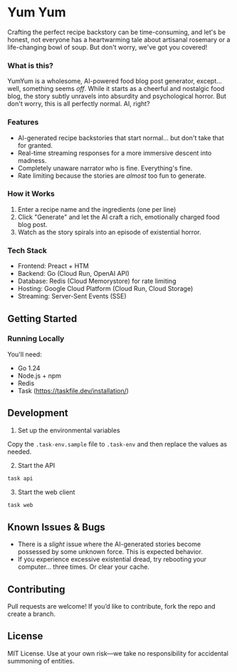 # Yum Yum
Crafting the perfect recipe backstory can be time-consuming, and let's be honest, not everyone has a heartwarming tale about artisanal rosemary or a life-changing bowl of soup. But don't worry, we've got you covered!

### What is this?
YumYum is a wholesome, AI-powered food blog post generator, except... well, something seems *off*. While it starts as a cheerful and nostalgic food blog, the story subtly unravels into absurdity and psychological horror. But don't worry, this is all perfectly normal. AI, right?

### Features
- AI-generated recipe backstories that start normal... but don't take that for granted.
- Real-time streaming responses for a more immersive descent into madness.
- Completely unaware narrator who is fine. Everything's fine.
- Rate limiting because the stories are *almost* too fun to generate.

### How it Works
1) Enter a recipe name and the ingredients (one per line)
2) Click "Generate" and let the AI craft a rich, emotionally charged food blog post.
3) Watch as the story spirals into an episode of existential horror.

### Tech Stack
- Frontend: Preact + HTM
- Backend: Go (Cloud Run, OpenAI API)
- Database: Redis (Cloud Memorystore) for rate limiting
- Hosting: Google Cloud Platform (Cloud Run, Cloud Storage)
- Streaming: Server-Sent Events (SSE)

## Getting Started

### Running Locally

You'll need:

- Go 1.24
- Node.js + npm
- Redis
- Task (https://taskfile.dev/installation/)

## Development

1) Set up the environmental variables

Copy the `.task-env.sample` file to `.task-env` and then replace the values as needed.

2) Start the API

```bash
task api
```

3) Start the web client
```bash
task web
```

## Known Issues & Bugs
- There is a *slight* issue where the AI-generated stories become possessed by some unknown force. This is expected behavior.
- If you experience excessive existential dread, try rebooting your computer... three times. Or clear your cache.

## Contributing
Pull requests are welcome! If you’d like to contribute, fork the repo and create a branch.

## License
MIT License. Use at your own risk—we take no responsibility for accidental summoning of entities.
